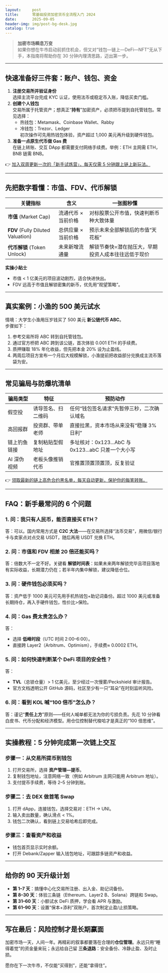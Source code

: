 ```yaml
---
layout:     post
title:      零基础投资加密货币全流程入门 2024
date:       2025-09-05
header-img: img/post-bg-desk.jpg
catalog: true
---
```


> **加密市场瞬息万变**  
> 如果你想在牛市启动前抓住机会，但又对“钱包—链上—DeFi—NFT”无从下手，本指南将帮助你在 30 分钟内理清思路，迈出第一步。

---

## 快速准备好三件套：账户、钱包、资金

1. **注册交易所并验证身份**  
   选择主流平台完成 KYC 认证，使用法币或稳定币入账，降低买卖门槛。
2. **创建个人钱包**  
   交易所属于托管资产；想真正“**持有**”加密资产，必须把币提到自托管钱包。常见选择：
   - 热钱包：Metamask、Coinbase Wallet、Rabby  
   - 冷钱包：Trezor、Ledger  
   初次操作可先用热钱包体验，资产超过 1,000 美元再升级到硬件钱包。
3. **准备一点原生代币做 Gas 费**  
   在链上转账、交互 DApp 都需要支付网络手续费。举例：ETH 主网需 ETH，BNB 链需 BNB。  

👉 [加入双周更新一次的「新手试炼营」，每天仅需 5 分钟跟上链上新玩法。](https://okxdog.com/)

---

## 先把数字看懂：市值、FDV、代币解锁

| 关键指标 | 含义 | 一张图秒懂 |
|---|---|---|
| **市值** (Market Cap) | 流通代币 × 当前价格 | 对标股票公开市值，快速判断币种大致体量 |
| **FDV** (Fully Diluted Valuation) | 总供应量 × 当前价格 | 预示未来全部解锁后的市值“天花板” |
| **代币解锁** (Token Unlock) | 未来新增流通量 | 解锁节奏快=潜在抛压大，早期投资人成本往往远低于现价 |

**实操小贴士**  
- 市值 < 1 亿美元的项目波动剧烈，适合快进快出。  
- FDV 远高于市值且解锁密集的新币，优先用“观望策略”。  

---

## 真实案例：小渔的 500 美元试水

情境：大学生小渔用压岁钱买了 500 美元 **新公链代币 ABC**。  
步骤如下：  
1. 参考交易所将 ABC 转到自托管钱包。  
2. 通过官方桥把 ABC 跨到该公链，首次体验 0.001 ETH 的手续费。  
3. 质押赚取 18% 年化收益，但先把本金 20% 设为止盈线。  
4. 两周后项目方宣布一个月后大规模解锁，小渔提前把收益部分兑换成主流币落袋为安。  

---

## 常见骗局与防爆坑清单

| 骗局类型 | 特征 | 预防动作 |
|---|---|---|
| 假空投 | 诱导签名、扫二维码 | 任何“钱包签名请求”先暂停三秒，二次确认域名 |
| 高回报群 | 投资群、带单老师 | 直接拉黑，资本市场从来没有“稳赚 3% 日利” |
| 链上钓鱼链接 | 复制粘贴型假地址 | 多址核对：0x123...AbC 与 0x123...abC 只差一个大小写 |
| AI 深伪视频 | 老板头像推销代币 | 官推置顶置顶置顶，反复验证 |

👉 [领取最新的链上高危合约黑名单，每天自动更新，保护你的每笔转账。](https://okxdog.com/)

---

## FAQ：新手最常问的 6 个问题

### 1. 问：我只有人民币，能否直接买 ETH？  
答：可以。国内常用方式是 **C2C 大法**——在交易所选择“法币交易”，用微信/银行卡与卖家点对点交易 USDT，随后再用 USDT 兑换 ETH。

### 2. 问：市值和 FDV 相差 20 倍还能买吗？  
答：倍数大不一定不好。关键看 **解锁时间表**：如果未来两年解锁完毕且项目落地有实际收益，长期潜力仍在；若半年内集中解锁，建议降低仓位。

### 3. 问：硬件钱包必须买吗？  
答：资产低于 1000 美元可先用手机热钱包+助记词备份。超过 1000 美元或准备长期持仓，再入手硬件钱包，性价比>保险。

### 4. 问：Gas 费太贵怎么办？  
答：  
- 选择 **低峰时段**（UTC 时间 2:00–6:00）。  
- 直接跨 Layer2（Arbitrum、Optimism），手续费≈ 0.0002 ETH。  

### 5. 问：如何快速判断某个 DeFi 项目的安全性？  
答：  
- **TVL**（总锁仓量）> 1 亿美元，至少经过一次慢雾/Peckshield 审计报告。  
- 官方文档透明公开 GitHub 源码，社区至少有一只“耳朵”在时刻监听风险。  

### 6. 问：看到 KOL 喊“100 倍币”怎么办？  
答：谨记“**责任上方**”原则——任何人喊单都无法为你的亏损负责。先花 10 分钟看白皮书、代币分配和经济模型。用仓位控制替代梭哈才是真正的“100 倍思维”。

---

## 实操教程：5 分钟完成第一次链上交互

### 步骤一：从交易所提币到钱包
1. 打开交易所，选择 **资产管理—提币**。  
2. 复制钱包地址，注意网络一致（例如 Arbitrum 主网只能用 Arbitrum 地址）。  
3. 支付提币手续费，等待 2–5 分钟到账。  

### 步骤二：去 DEX 做首笔 Swap
1. 打开 dApp，连接钱包，选择交易对：ETH → UNI。  
2. 输入卖出数量，确认滑点 < 1%。  
3. 钱包二次确认，看到链上交易哈希后即完成。  

### 步骤三：查看资产和收益
- 钱包首页显示实时余额。  
- 打开 Debank/Zapper 输入钱包地址，可跟踪多链资产和收益。  

---

## 给你的 90 天升级计划

- **第 1–7 天**：搞懂中心化交易所注册、出入金、助记词备份。  
- **第 8–30 天**：体验三条链（Ethereum、Layer2 B、Solana）跨链和 Swap。  
- **第 31–60 天**：小额试水 DeFi 质押，学会看 APR 与激励。  
- **第 61–90 天**：设置“保本+添利”双账户，首次制定止盈/止损策略。  

---

## 写在最后：风险控制才是长期赢面

加密市场一天，人间一年。再精彩的叙事都要落在合理的**仓位管理**。永远只用“睡得着觉”的资金量来玩；永远给自己留 **三条退路**：安全备份、冷静止盈、及时止损。

愿你在下一次牛市，不仅能“买得到”，还能“拿得住”。